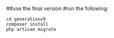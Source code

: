 ##use the final version
#run the following:

``` shell
cd generationv9
composer install
php artisan migrate
```
